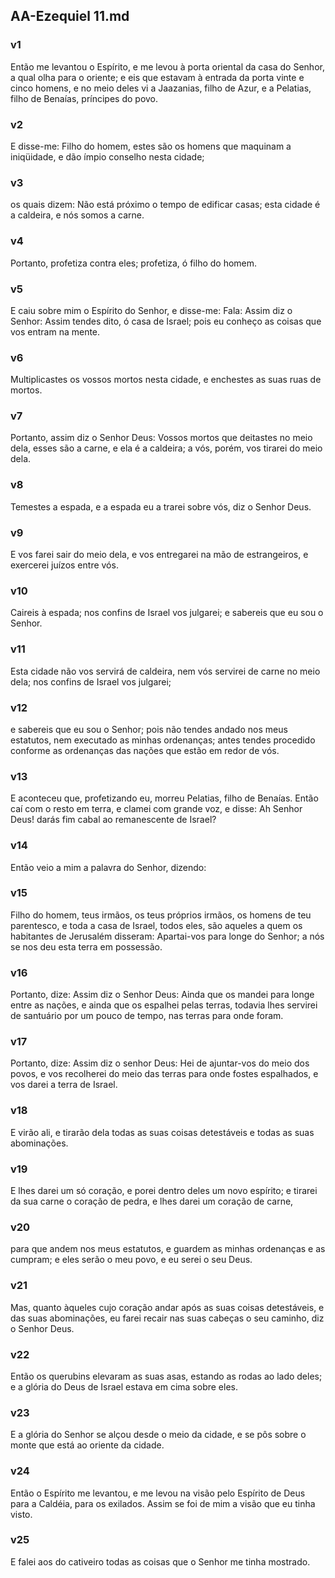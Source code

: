 ## AA-Ezequiel 11.md
### v1
 Então me levantou o Espírito, e me levou à porta oriental da casa do Senhor, a qual olha para o oriente; e eis que estavam à entrada da porta vinte e cinco homens, e no meio deles vi a Jaazanias, filho de Azur, e a Pelatias, filho de Benaías, príncipes do povo.
### v2
 E disse-me: Filho do homem, estes são os homens que maquinam a iniqüidade, e dão ímpio conselho nesta cidade;
### v3
 os quais dizem: Não está próximo o tempo de edificar casas; esta cidade é a caldeira, e nós somos a carne.
### v4
 Portanto, profetiza contra eles; profetiza, ó filho do homem.
### v5
 E caiu sobre mim o Espírito do Senhor, e disse-me: Fala: Assim diz o Senhor: Assim tendes dito, ó casa de Israel; pois eu conheço as coisas que vos entram na mente.
### v6
 Multiplicastes os vossos mortos nesta cidade, e enchestes as suas ruas de mortos.
### v7
 Portanto, assim diz o Senhor Deus: Vossos mortos que deitastes no meio dela, esses são a carne, e ela é a caldeira; a vós, porém, vos tirarei do meio dela.
### v8
 Temestes a espada, e a espada eu a trarei sobre vós, diz o Senhor Deus.
### v9
 E vos farei sair do meio dela, e vos entregarei na mão de estrangeiros, e exercerei juízos entre vós.
### v10
 Caireis à espada; nos confins de Israel vos julgarei; e sabereis que eu sou o Senhor.
### v11
 Esta cidade não vos servirá de caldeira, nem vós servirei de carne no meio dela; nos confins de Israel vos julgarei;
### v12
 e sabereis que eu sou o Senhor; pois não tendes andado nos meus estatutos, nem executado as minhas ordenanças; antes tendes procedido conforme as ordenanças das nações que estão em redor de vós.
### v13
 E aconteceu que, profetizando eu, morreu Pelatias, filho de Benaías. Então caí com o resto em terra, e clamei com grande voz, e disse: Ah Senhor Deus! darás fim cabal ao remanescente de Israel?
### v14
 Então veio a mim a palavra do Senhor, dizendo:
### v15
 Filho do homem, teus irmãos, os teus próprios irmãos, os homens de teu parentesco, e toda a casa de Israel, todos eles, são aqueles a quem os habitantes de Jerusalém disseram: Apartai-vos para longe do Senhor; a nós se nos deu esta terra em possessão.
### v16
 Portanto, dize: Assim diz o Senhor Deus: Ainda que os mandei para longe entre as nações, e ainda que os espalhei pelas terras, todavia lhes servirei de santuário por um pouco de tempo, nas terras para onde foram.
### v17
 Portanto, dize: Assim diz o senhor Deus: Hei de ajuntar-vos do meio dos povos, e vos recolherei do meio das terras para onde fostes espalhados, e vos darei a terra de Israel.
### v18
 E virão ali, e tirarão dela todas as suas coisas detestáveis e todas as suas abominações.
### v19
 E lhes darei um só coração, e porei dentro deles um novo espírito; e tirarei da sua carne o coração de pedra, e lhes darei um coração de carne,
### v20
 para que andem nos meus estatutos, e guardem as minhas ordenanças e as cumpram; e eles serão o meu povo, e eu serei o seu Deus.
### v21
 Mas, quanto àqueles cujo coração andar após as suas coisas detestáveis, e das suas abominações, eu farei recair nas suas cabeças o seu caminho, diz o Senhor Deus.
### v22
 Então os querubins elevaram as suas asas, estando as rodas ao lado deles; e a glória do Deus de Israel estava em cima sobre eles.
### v23
 E a glória do Senhor se alçou desde o meio da cidade, e se pôs sobre o monte que está ao oriente da cidade.
### v24
 Então o Espírito me levantou, e me levou na visão pelo Espírito de Deus para a Caldéia, para os exilados. Assim se foi de mim a visão que eu tinha visto.
### v25
 E falei aos do cativeiro todas as coisas que o Senhor me tinha mostrado.
